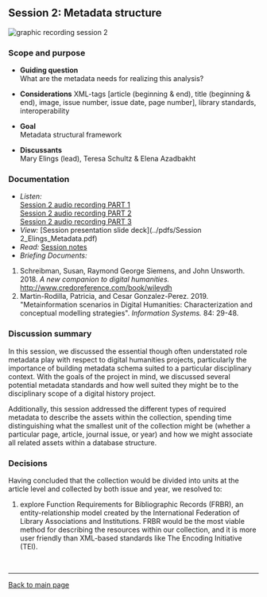 ## Session 2: Metadata structure
![graphic recording session 2](../images/graphic-recording-session2.png)

### Scope and purpose
- **Guiding question**  
  What are the metadata needs for realizing this analysis?

-	**Considerations**
  XML-tags [article (beginning & end), title (beginning & end), image, issue number, issue date, page number], library standards, interoperability   

-	**Goal**	 
  Metadata structural framework   

-	**Discussants** 	
  Mary Elings (lead), Teresa Schultz & Elena Azadbakht

### Documentation  
- *Listen:*<br/>
    [Session 2 audio recording PART 1](../audio/session2-1of3.mp3?raw=true)<br/>
    [Session 2 audio recording PART 2](../audio/session2-2of3.mp3?raw=true)<br/>
    [Session 2 audio recording PART 3](../audio/session2-3of3.mp3?raw=true)<br/>
- *View:* [Session presentation slide deck](../pdfs/Session 2_Elings_Metadata.pdf)
- *Read:* [Session notes](https://docs.google.com/document/d/196V79SznVOMz-1G63dCI5LCIg0iVKNmMWCP2aSaxHw0/edit?usp=sharing)
- *Briefing Documents:*
1. Schreibman, Susan, Raymond George Siemens, and John Unsworth. 2018. <em>A new companion to digital humanities.</em> http://www.credoreference.com/book/wileydh
2. Martin-Rodilla, Patricia, and Cesar Gonzalez-Perez. 2019. "Metainformation scenarios in Digital Humanities: Characterization and conceptual modelling strategies". <em>Information Systems.</em> 84: 29-48. 

### Discussion summary
In this session, we discussed the essential though often understated role metadata play with respect to digital humanities projects, particularly the importance of building metadata schema suited to a particular disciplinary context. With the goals of the project in mind, we discussed several potential metadata standards and how well suited they might be to the disciplinary scope of a digital history project.

Additionally, this session addressed the different types of required metadata to describe the assets within the collection, spending time distinguishing what the smallest unit of the collection might be (whether a particular page, article, journal issue, or year) and how we might associate all related assets within a database structure.

### Decisions
Having concluded that the collection would be divided into units at the article level and collected by both issue and year, we resolved to:
1. explore Function Requirements for Bibliographic Records (FRBR), an entity-relationship model created by the International Federation of Library Associations and Institutions. FRBR would be the most viable method for describing the resources within our collection, and it is more user friendly than XML-based standards like The Encoding Initiative (TEI).


&nbsp;

------------------------------

[Back to main page](/empire/)

